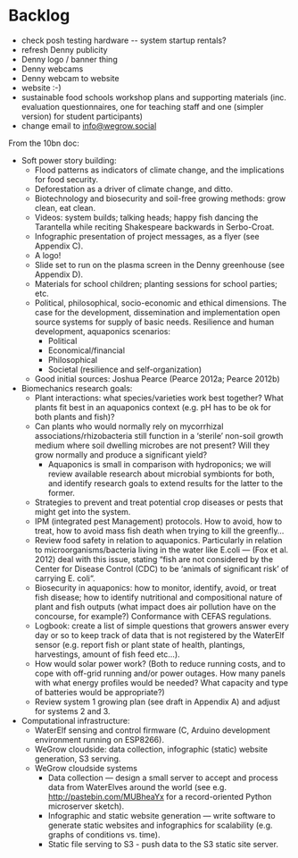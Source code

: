 Backlog
===

- check posh testing hardware -- system startup rentals?
- refresh Denny publicity
- Denny logo / banner thing
- Denny webcams
- Denny webcam to website
- website :-)
- sustainable food schools workshop plans and supporting materials (inc.
  evaluation questionnaires, one for teaching staff and one (simpler version)
  for student participants)
- change email to info@wegrow.social

From the 10bn doc:
- Soft power story building:
  - Flood patterns as indicators of climate change, and the implications for
    food security.
  - Deforestation as a driver of climate change, and ditto.
  - Biotechnology and biosecurity and soil-free growing methods: grow clean,
    eat clean.
  - Videos: system builds; talking heads; happy fish dancing the Tarantella
    while reciting Shakespeare backwards in Serbo-Croat.
  - Infographic presentation of project messages, as a flyer (see Appendix C).
  - A logo!
  - Slide set to run on the plasma screen in the Denny greenhouse (see
    Appendix D).
  - Materials for school children; planting sessions for school parties; etc.
  - Political, philosophical, socio-economic and ethical dimensions. The case
    for the development, dissemination and implementation open source systems
    for supply of basic needs. Resilience and human development, aquaponics
    scenarios:
    - Political
    - Economical/financial
    - Philosophical  
    - Societal (resilience and self-organization)
  - Good initial sources: Joshua Pearce (Pearce 2012a; Pearce 2012b)
- Biomechanics research goals:
  - Plant interactions: what species/varieties work best together? What plants
    fit best in an aquaponics context (e.g. pH has to be ok for both plants
    and fish)?
  - Can plants who would normally rely on mycorrhizal
    associations/rhizobacteria still function in a ‘sterile’ non-soil growth
    medium where soil dwelling microbes are not present? Will they grow
    normally and produce a significant yield?
    - Aquaponics is small in comparison with hydroponics; we will review
      available research about microbial symbionts for both, and identify
      research goals to extend results for the latter to the former.
  - Strategies to prevent and treat potential crop diseases or pests that
    might get into the system.
  - IPM (integrated pest Management) protocols. How to avoid, how to treat,
    how to avoid mass fish death when trying to kill the greenfly…
  - Review food safety in relation to aquaponics. Particularly in relation to
    microorganisms/bacteria living in the water like E.coli — (Fox et al.
    2012) deal with this issue, stating “fish are not considered by the Center
    for Disease Control (CDC) to be ‘animals of significant risk’ of carrying
    E. coli“.
  - Biosecurity in aquaponics: how to monitor, identify, avoid, or treat fish
    disease; how to identify nutritional and compositional nature of plant and
    fish outputs (what impact does air pollution have on the concourse, for
    example?) Conformance with CEFAS regulations.
  - Logbook: create a list of simple questions that growers answer every day
    or so to keep track of data that is not registered by the WaterElf sensor
    (e.g. report fish or plant state of health, plantings, harvestings, amount
    of fish feed etc…).
  - How would solar power work? (Both to reduce running costs, and to cope
    with off-grid running and/or power outages. How many panels with what
    energy profiles would be needed? What capacity and type of batteries would
    be appropriate?)
  - Review system 1 growing plan (see draft in Appendix A) and adjust for
    systems 2 and 3.
- Computational infrastructure:
  - WaterElf sensing and control firmware (C, Arduino development environment
    running on ESP8266).
  - WeGrow cloudside: data collection, infographic (static) website
    generation, S3 serving.
  - WeGrow cloudside systems
    - Data collection — design a small server to accept and process data from
      WaterElves around the world (see e.g. http://pastebin.com/MUBheaYx for a
      record-oriented Python microserver sketch).
    - Infographic and static website generation — write software to generate
      static websites and infographics for scalability (e.g. graphs of
      conditions vs. time).
    - Static file serving to S3 - push data to the S3 static site server.

